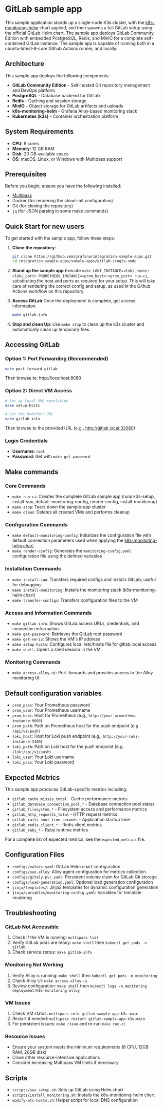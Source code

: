 # GitLab sample app

This sample application stands up a single-node K3s cluster, with the [k8s-monitoring-helm](https://github.com/grafana/k8s-monitoring-helm) chart applied, and then spawns a full GitLab setup using the official GitLab Helm chart. The sample app deploys GitLab Community Edition with embedded PostgreSQL, Redis, and MinIO for a complete self-contained GitLab instance. The sample app is capable of running both in a ubuntu-latest-8-core Github Actions runner, and locally.

## Architecture

This sample app deploys the following components:
- **GitLab Community Edition** - Self-hosted Git repository management and DevOps platform
- **PostgreSQL** - Database backend for GitLab
- **Redis** - Caching and session storage
- **MinIO** - Object storage for GitLab artifacts and uploads
- **k8s-monitoring-helm** - Grafana Alloy-based monitoring stack
- **Kubernetes (k3s)** - Container orchestration platform

## System Requirements

- **CPU**: 8 cores
- **Memory**: 12 GB RAM
- **Disk**: 20 GB available space
- **OS**: macOS, Linux, or Windows with Multipass support

## Prerequisites

Before you begin, ensure you have the following installed:

- [Multipass](https://multipass.run/)
- Docker (for rendering the cloud-init configuration)
- Git (for cloning the repository)
- `jq` (for JSON parsing in some make commands)

## Quick Start for new users

To get started with the sample app, follow these steps:

1. **Clone the repository**: 
   ```sh
   git clone https://github.com/grafana/integration-sample-apps.git
   cd integration-sample-apps/sample-apps/gitlab-single-node
   ```

2. **Stand up the sample app**
   Execute `make LOKI_INSTANCE=<loki_host>:<loki_port> PROMETHEUS_INSTANCE=<prom_host>:<prom_port> run-ci`, substituting the host and ports as required for your setup.
   This will take care of rendering the correct config and setup, as used in the Github Actions workflow on this repository.

3. **Access GitLab**
   Once the deployment is complete, get access information:
   ```sh
   make gitlab-info
   ```

4. **Stop and clean Up**: 
   Use `make stop` to clean up the k3s cluster and automatically clean up temporary files.

## Accessing GitLab

### Option 1: Port Forwarding (Recommended)
```sh
make port-forward-gitlab
```
Then browse to: http://localhost:8080

### Option 2: Direct VM Access
```sh
# Set up local DNS resolution
make setup-hosts

# Get the NodePort URL
make gitlab-info
```
Then browse to the provided URL (e.g., http://gitlab.local:32080)

### Login Credentials
- **Username**: `root`
- **Password**: Get with `make get-password`

## Make commands

### Core Commands
- `make run-ci`: Creates the complete GitLab sample app (runs k3s-setup, install-suo, default-monitoring-config, render-config, install-monitoring)
- `make stop`: Tears down the sample-app cluster
- `make clean`: Deletes all created VMs and performs cleanup

### Configuration Commands
- `make default-monitoring-config`: Initializes the configuration file with default connection parameters used when applying the [k8s-monitoring-helm chart](https://github.com/grafana/k8s-monitoring-helm)
- `make render-config`: Generates the `monitoring-config.yaml` configuration file using the defined variables

### Installation Commands
- `make install-suo`: Transfers required configs and installs GitLab; useful for debugging
- `make install-monitoring`: Installs the monitoring stack (k8s-monitoring-helm chart)
- `make transfer-configs`: Transfers configuration files to the VM

### Access and Information Commands
- `make gitlab-info`: Shows GitLab access URLs, credentials, and connection information
- `make get-password`: Retrieves the GitLab root password
- `make get-vm-ip`: Shows the VM's IP address
- `make setup-hosts`: Configures local /etc/hosts file for gitlab.local access
- `make shell`: Opens a shell session in the VM

### Monitoring Commands
- `make access-alloy-ui`: Port-forwards and provides access to the Alloy monitoring UI

## Default configuration variables

- `prom_pass`: Your Prometheus password
- `prom_user`: Your Prometheus username
- `prom_host`: Host for Prometheus (e.g., `http://your-prometheus-instance:9090`)
- `prom_path`: Path on Prometheus host for the push endpoint (e.g. `/api/v1/push`)
- `loki_host`: Host for Loki push endpoint (e.g., `http://your-loki-instance:3100`)
- `loki_path`: Path on Loki host for the push endpoint (e.g. `/loki/api/v1/push`)
- `loki_user`: Your Loki username
- `loki_pass`: Your Loki password

## Expected Metrics

This sample app produces GitLab-specific metrics including:
- `gitlab_cache_misses_total` - Cache performance metrics
- `gitlab_database_connection_pool_*` - Database connection pool status
- `gitlab_filesystem_*` - Filesystem access and performance metrics
- `gitlab_http_requests_total` - HTTP request metrics
- `gitlab_rails_boot_time_seconds` - Application startup time
- `gitlab_redis_client_*` - Redis client metrics
- `gitlab_ruby_*` - Ruby runtime metrics

For a complete list of expected metrics, see the `expected_metrics` file.

## Configuration Files

- `configs/values.yaml`: GitLab Helm chart configuration
- `configs/suo.alloy`: Alloy agent configuration for metrics collection
- `configs/gitaly-pvc.yaml`: Persistent volume claim for GitLab Git storage
- `configs/load-generation.yaml`: Optional load generation configuration
- `jinja/templates/`: Jinja2 templates for dynamic configuration generation
- `jinja/variables/monitoring-config.yaml`: Variables for template rendering

## Troubleshooting

### GitLab Not Accessible
1. Check if the VM is running: `multipass list`
2. Verify GitLab pods are ready: `make shell` then `kubectl get pods -n gitlab`
3. Check service status: `make gitlab-info`

### Monitoring Not Working
1. Verify Alloy is running: `make shell` then `kubectl get pods -n monitoring`
2. Check Alloy UI: `make access-alloy-ui`
3. Review configuration: `make shell` then `kubectl logs -n monitoring deployment/k8s-monitoring-alloy`

### VM Issues
1. Check VM status: `multipass info gitlab-sample-app-k3s-main`
2. Restart if needed: `multipass restart gitlab-sample-app-k3s-main`
3. For persistent issues: `make clean` and re-run `make run-ci`

### Resource Issues
- Ensure your system meets the minimum requirements (8 CPU, 12GB RAM, 20GB disk)
- Close other resource-intensive applications
- Consider increasing Multipass VM limits if necessary

## Scripts

- `scripts/suo_setup.sh`: Sets up GitLab using Helm chart
- `scripts/install_monitoring.sh`: Installs the k8s-monitoring-helm chart
- `modify-etc-hosts.sh`: Helper script for local DNS configuration
